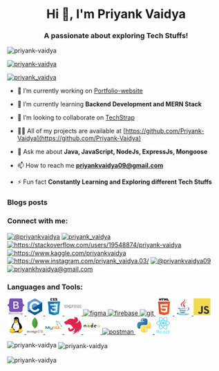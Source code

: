 <h1 align="center">Hi 👋, I'm Priyank Vaidya</h1>
<h3 align="center">A passionate about exploring Tech Stuffs!</h3>

<p align="left"> <img src="https://komarev.com/ghpvc/?username=priyank-vaidya&label=Profile%20views&color=0e75b6&style=flat" alt="priyank-vaidya" /> </p>

<p align="left"> <a href="https://github.com/ryo-ma/github-profile-trophy"><img src="https://github-profile-trophy.vercel.app/?username=priyank-vaidya" alt="priyank-vaidya" /></a> </p>

<p align="left"> <a href="https://twitter.com/priyank_vaidya" target="blank"><img src="https://img.shields.io/twitter/follow/priyank_vaidya?logo=twitter&style=for-the-badge" alt="priyank_vaidya" /></a> </p>

- 🔭 I’m currently working on [Portfolio-website](https://github.com/Priyank-Vaidya/Portfolio-Website)

- 🌱 I’m currently learning **Backend Development and MERN Stack**

- 👯 I’m looking to collaborate on [TechStrap](https://twitter.com/TechStrap4devs)

- 👨‍💻 All of my projects are available at [https://github.com/Priyank-Vaidya](https://github.com/Priyank-Vaidya)

- 💬 Ask me about **Java, JavaScript, NodeJs, ExpressJs, Mongoose**

- 📫 How to reach me **priyankvaidya09@gmail.com**

- ⚡ Fun fact **Constantly Learning and Exploring different Tech Stuffs**

### Blogs posts
<!-- BLOG-POST-LIST:START -->
<!-- BLOG-POST-LIST:END -->

<h3 align="left">Connect with me:</h3>
<p align="left">
<a href="https://dev.to/@priyankvaidya" target="blank"><img align="center" src="https://raw.githubusercontent.com/rahuldkjain/github-profile-readme-generator/master/src/images/icons/Social/devto.svg" alt="@priyankvaidya" height="30" width="40" /></a>
<a href="https://twitter.com/priyank_vaidya" target="blank"><img align="center" src="https://raw.githubusercontent.com/rahuldkjain/github-profile-readme-generator/master/src/images/icons/Social/twitter.svg" alt="priyank_vaidya" height="30" width="40" /></a>
<a href="https://stackoverflow.com/users/https://stackoverflow.com/users/19548874/priyank-vaidya" target="blank"><img align="center" src="https://raw.githubusercontent.com/rahuldkjain/github-profile-readme-generator/master/src/images/icons/Social/stack-overflow.svg" alt="https://stackoverflow.com/users/19548874/priyank-vaidya" height="30" width="40" /></a>
<a href="https://kaggle.com/https://www.kaggle.com/priyankvaidya" target="blank"><img align="center" src="https://raw.githubusercontent.com/rahuldkjain/github-profile-readme-generator/master/src/images/icons/Social/kaggle.svg" alt="https://www.kaggle.com/priyankvaidya" height="30" width="40" /></a>
<a href="https://instagram.com/https://www.instagram.com/priyank_vaidya.03/" target="blank"><img align="center" src="https://raw.githubusercontent.com/rahuldkjain/github-profile-readme-generator/master/src/images/icons/Social/instagram.svg" alt="https://www.instagram.com/priyank_vaidya.03/" height="30" width="40" /></a>
<a href="https://medium.com/@priyankvaidya09" target="blank"><img align="center" src="https://raw.githubusercontent.com/rahuldkjain/github-profile-readme-generator/master/src/images/icons/Social/medium.svg" alt="@priyankvaidya09" height="30" width="40" /></a>
<a href="/priyankhvaidya@gmail.com" target="blank"><img align="center" src="https://raw.githubusercontent.com/rahuldkjain/github-profile-readme-generator/master/src/images/icons/Social/rss.svg" alt="priyankhvaidya@gmail.com" height="30" width="40" /></a>
</p>

<h3 align="left">Languages and Tools:</h3>
<p align="left"> <a href="https://getbootstrap.com" target="_blank" rel="noreferrer"> <img src="https://raw.githubusercontent.com/devicons/devicon/master/icons/bootstrap/bootstrap-plain-wordmark.svg" alt="bootstrap" width="40" height="40"/> </a> <a href="https://www.cprogramming.com/" target="_blank" rel="noreferrer"> <img src="https://raw.githubusercontent.com/devicons/devicon/master/icons/c/c-original.svg" alt="c" width="40" height="40"/> </a> <a href="https://www.w3schools.com/css/" target="_blank" rel="noreferrer"> <img src="https://raw.githubusercontent.com/devicons/devicon/master/icons/css3/css3-original-wordmark.svg" alt="css3" width="40" height="40"/> </a> <a href="https://expressjs.com" target="_blank" rel="noreferrer"> <img src="https://raw.githubusercontent.com/devicons/devicon/master/icons/express/express-original-wordmark.svg" alt="express" width="40" height="40"/> </a> <a href="https://www.figma.com/" target="_blank" rel="noreferrer"> <img src="https://www.vectorlogo.zone/logos/figma/figma-icon.svg" alt="figma" width="40" height="40"/> </a> <a href="https://firebase.google.com/" target="_blank" rel="noreferrer"> <img src="https://www.vectorlogo.zone/logos/firebase/firebase-icon.svg" alt="firebase" width="40" height="40"/> </a> <a href="https://git-scm.com/" target="_blank" rel="noreferrer"> <img src="https://www.vectorlogo.zone/logos/git-scm/git-scm-icon.svg" alt="git" width="40" height="40"/> </a> <a href="https://www.w3.org/html/" target="_blank" rel="noreferrer"> <img src="https://raw.githubusercontent.com/devicons/devicon/master/icons/html5/html5-original-wordmark.svg" alt="html5" width="40" height="40"/> </a> <a href="https://www.java.com" target="_blank" rel="noreferrer"> <img src="https://raw.githubusercontent.com/devicons/devicon/master/icons/java/java-original.svg" alt="java" width="40" height="40"/> </a> <a href="https://developer.mozilla.org/en-US/docs/Web/JavaScript" target="_blank" rel="noreferrer"> <img src="https://raw.githubusercontent.com/devicons/devicon/master/icons/javascript/javascript-original.svg" alt="javascript" width="40" height="40"/> </a> <a href="https://www.linux.org/" target="_blank" rel="noreferrer"> <img src="https://raw.githubusercontent.com/devicons/devicon/master/icons/linux/linux-original.svg" alt="linux" width="40" height="40"/> </a> <a href="https://www.mongodb.com/" target="_blank" rel="noreferrer"> <img src="https://raw.githubusercontent.com/devicons/devicon/master/icons/mongodb/mongodb-original-wordmark.svg" alt="mongodb" width="40" height="40"/> </a> <a href="https://www.mysql.com/" target="_blank" rel="noreferrer"> <img src="https://raw.githubusercontent.com/devicons/devicon/master/icons/mysql/mysql-original-wordmark.svg" alt="mysql" width="40" height="40"/> </a> <a href="https://nestjs.com/" target="_blank" rel="noreferrer"> <img src="https://raw.githubusercontent.com/devicons/devicon/master/icons/nestjs/nestjs-plain.svg" alt="nestjs" width="40" height="40"/> </a> <a href="https://nodejs.org" target="_blank" rel="noreferrer"> <img src="https://raw.githubusercontent.com/devicons/devicon/master/icons/nodejs/nodejs-original-wordmark.svg" alt="nodejs" width="40" height="40"/> </a> <a href="https://postman.com" target="_blank" rel="noreferrer"> <img src="https://www.vectorlogo.zone/logos/getpostman/getpostman-icon.svg" alt="postman" width="40" height="40"/> </a> <a href="https://www.python.org" target="_blank" rel="noreferrer"> <img src="https://raw.githubusercontent.com/devicons/devicon/master/icons/python/python-original.svg" alt="python" width="40" height="40"/> </a> <a href="https://reactjs.org/" target="_blank" rel="noreferrer"> <img src="https://raw.githubusercontent.com/devicons/devicon/master/icons/react/react-original-wordmark.svg" alt="react" width="40" height="40"/> </a> </p>

<p><img align="left" src="https://github-readme-stats.vercel.app/api/top-langs?username=priyank-vaidya&show_icons=true&locale=en&layout=compact" alt="priyank-vaidya" /></p>

<p>&nbsp;<img align="center" src="https://github-readme-stats.vercel.app/api?username=priyank-vaidya&show_icons=true&locale=en" alt="priyank-vaidya" /></p>

<p><img align="center" src="https://github-readme-streak-stats.herokuapp.com/?user=priyank-vaidya&" alt="priyank-vaidya" /></p>
